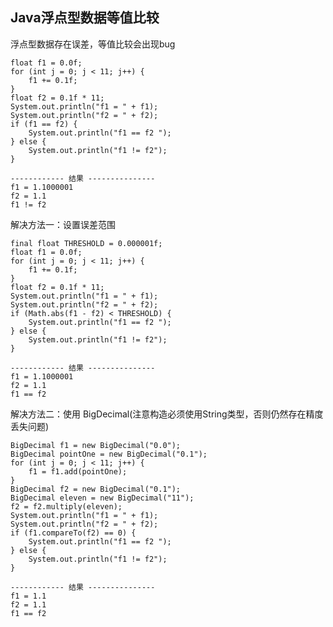 ## Java浮点型数据等值比较

浮点型数据存在误差，等值比较会出现bug

    float f1 = 0.0f;
    for (int j = 0; j < 11; j++) {
        f1 += 0.1f;
    }
    float f2 = 0.1f * 11;
    System.out.println("f1 = " + f1);
    System.out.println("f2 = " + f2);
    if (f1 == f2) {
        System.out.println("f1 == f2 ");
    } else {
        System.out.println("f1 != f2");
    }
    
    ------------ 结果 ---------------
    f1 = 1.1000001
    f2 = 1.1
    f1 != f2
    
解决方法一：设置误差范围

    final float THRESHOLD = 0.000001f;
    float f1 = 0.0f;
    for (int j = 0; j < 11; j++) {
        f1 += 0.1f;
    }
    float f2 = 0.1f * 11;
    System.out.println("f1 = " + f1);
    System.out.println("f2 = " + f2);
    if (Math.abs(f1 - f2) < THRESHOLD) {
        System.out.println("f1 == f2 ");
    } else {
        System.out.println("f1 != f2");
    }

    ------------ 结果 ---------------
    f1 = 1.1000001
    f2 = 1.1
    f1 == f2 
    
解决方法二：使用 BigDecimal(注意构造必须使用String类型，否则仍然存在精度丢失问题)

    BigDecimal f1 = new BigDecimal("0.0");
    BigDecimal pointOne = new BigDecimal("0.1");
    for (int j = 0; j < 11; j++) {
        f1 = f1.add(pointOne);
    }
    BigDecimal f2 = new BigDecimal("0.1");
    BigDecimal eleven = new BigDecimal("11");
    f2 = f2.multiply(eleven);
    System.out.println("f1 = " + f1);
    System.out.println("f2 = " + f2);
    if (f1.compareTo(f2) == 0) {
        System.out.println("f1 == f2 ");
    } else {
        System.out.println("f1 != f2");
    }
    
    ------------ 结果 ---------------
    f1 = 1.1
    f2 = 1.1
    f1 == f2 